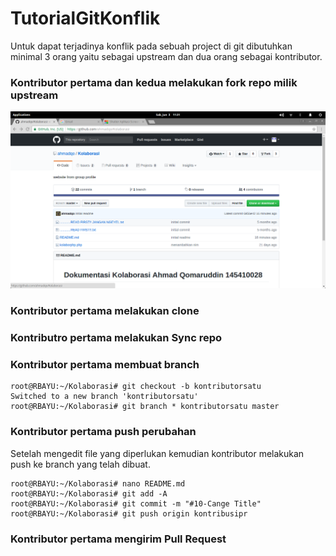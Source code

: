 # TutorialGitKonflik
Untuk dapat terjadinya konflik pada sebuah project di git dibutuhkan minimal 3 orang yaitu sebagai upstream dan dua orang sebagai kontributor.

### Kontributor pertama dan kedua melakukan fork repo milik upstream
<img src=pict/frok.png alt="Repo upstream yang akan di fork">

### Kontributor pertama melakukan clone

### Kontributro pertama melakukan Sync repo

### Kontributor pertama membuat branch

    root@RBAYU:~/Kolaborasi# git checkout -b kontributorsatu
    Switched to a new branch 'kontributorsatu'
    root@RBAYU:~/Kolaborasi# git branch * kontributorsatu master

### Kontributor pertama push perubahan
Setelah mengedit file yang diperlukan kemudian kontributor melakukan push ke branch yang telah dibuat.

    root@RBAYU:~/Kolaborasi# nano README.md 
    root@RBAYU:~/Kolaborasi# git add -A
    root@RBAYU:~/Kolaborasi# git commit -m "#10-Cange Title"
    root@RBAYU:~/Kolaborasi# git push origin kontribusipr

### Kontributor pertama mengirim Pull Request
    
